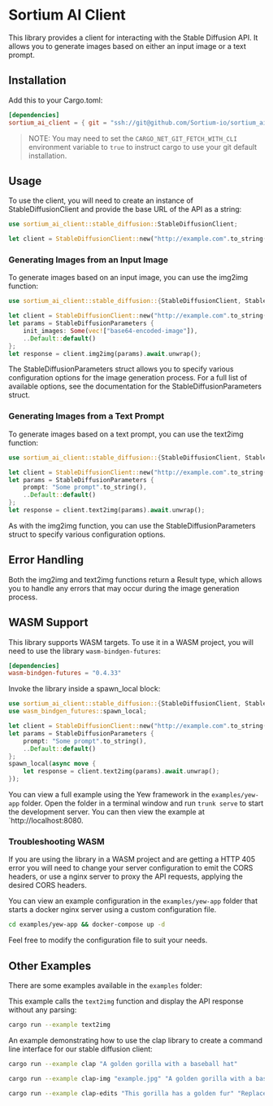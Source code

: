 # Sortium AI Client

This library provides a client for interacting with the Stable Diffusion API. It allows you to generate images based on either an input image or a text prompt.

## Installation

Add this to your Cargo.toml:

```toml
[dependencies]
sortium_ai_client = { git = "ssh://git@github.com/Sortium-io/sortium_ai_client.git", branch = "develop" }
```

> NOTE: You may need to set the `CARGO_NET_GIT_FETCH_WITH_CLI` environment variable to `true` to instruct cargo to use your git default installation.

## Usage

To use the client, you will need to create an instance of StableDiffusionClient and provide the base URL of the API as a string:

```rust
use sortium_ai_client::stable_diffusion::StableDiffusionClient;

let client = StableDiffusionClient::new("http://example.com".to_string());
```

### Generating Images from an Input Image

To generate images based on an input image, you can use the img2img function:

```rust
use sortium_ai_client::stable_diffusion::{StableDiffusionClient, StableDiffusionParameters};

let client = StableDiffusionClient::new("http://example.com".to_string());
let params = StableDiffusionParameters {
    init_images: Some(vec!["base64-encoded-image"]),
    ..Default::default()
};
let response = client.img2img(params).await.unwrap();
```

The StableDiffusionParameters struct allows you to specify various configuration options for the image generation process. For a full list of available options, see the documentation for the StableDiffusionParameters struct.

### Generating Images from a Text Prompt

To generate images based on a text prompt, you can use the text2img function:

```rust
use sortium_ai_client::stable_diffusion::{StableDiffusionClient, StableDiffusionParameters};

let client = StableDiffusionClient::new("http://example.com".to_string());
let params = StableDiffusionParameters {
    prompt: "Some prompt".to_string(),
    ..Default::default()
};
let response = client.text2img(params).await.unwrap();
```

As with the img2img function, you can use the StableDiffusionParameters struct to specify various configuration options.

## Error Handling

Both the img2img and text2img functions return a Result type, which allows you to handle any errors that may occur during the image generation process.

## WASM Support

This library supports WASM targets. To use it in a WASM project, you will need to use the library `wasm-bindgen-futures`:

```toml
[dependencies]
wasm-bindgen-futures = "0.4.33"
```

Invoke the library inside a spawn_local block:

```rust
use sortium_ai_client::stable_diffusion::{StableDiffusionClient, StableDiffusionParameters};
use wasm_bindgen_futures::spawn_local;

let client = StableDiffusionClient::new("http://example.com".to_string());
let params = StableDiffusionParameters {
    prompt: "Some prompt".to_string(),
    ..Default::default()
};
spawn_local(async move {
    let response = client.text2img(params).await.unwrap();
});
```

You can view a full example using the Yew framework in the `examples/yew-app` folder. Open the folder in a terminal window and run `trunk serve` to start the development server. You can then view the example at `http://localhost:8080.

### Troubleshooting WASM

If you are using the library in a WASM project and are getting a HTTP 405 error you will need to change your server configuration to emit the CORS headers, or use a nginx server to proxy the API requests, applying the desired CORS headers.

You can view an example configuration in the `examples/yew-app` folder that starts a docker nginx server using a custom configuration file.

```bash
cd examples/yew-app && docker-compose up -d
```

Feel free to modify the configuration file to suit your needs.

## Other Examples

There are some examples available in the `examples` folder:


This example calls the `text2img` function and display the API response without any parsing:

```bash
cargo run --example text2img
```

An example demonstrating how to use the clap library to create a command line interface for our stable diffusion client:

```bash
cargo run --example clap "A golden gorilla with a baseball hat"
```

```bash
cargo run --example clap-img "example.jpg" "A golden gorilla with a baseball hat"
```

```bash
cargo run --example clap-edits "This gorilla has a golden fur" "Replace the gorilla fur color with red"
```